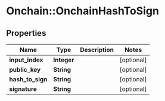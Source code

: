# Onchain::OnchainHashToSign

## Properties
Name | Type | Description | Notes
------------ | ------------- | ------------- | -------------
**input_index** | **Integer** |  | [optional] 
**public_key** | **String** |  | [optional] 
**hash_to_sign** | **String** |  | [optional] 
**signature** | **String** |  | [optional] 


